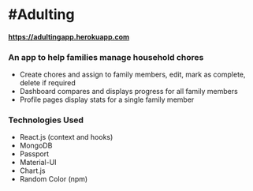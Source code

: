 # #Adulting 
#### https://adultingapp.herokuapp.com
### An app to help families manage household chores 
* Create chores and assign to family members, edit, mark as complete, delete if required
* Dashboard compares and displays progress for all family members
* Profile pages display stats for a single family member

### Technologies Used
* React.js (context and hooks)
* MongoDB
* Passport
* Material-UI
* Chart.js
* Random Color (npm)

